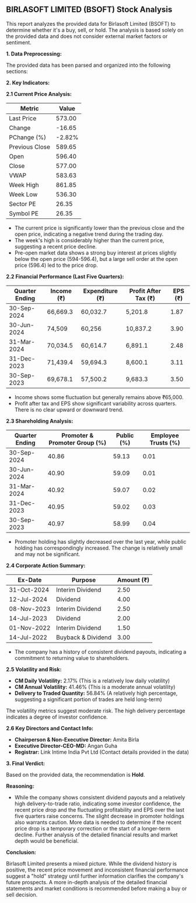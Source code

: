 ## BIRLASOFT LIMITED (BSOFT) Stock Analysis

This report analyzes the provided data for Birlasoft Limited (BSOFT) to determine whether it's a buy, sell, or hold.  The analysis is based solely on the provided data and does not consider external market factors or sentiment.

**1. Data Preprocessing:**

The provided data has been parsed and organized into the following sections:

**2. Key Indicators:**

**2.1 Current Price Analysis:**

| Metric             | Value     |
|----------------------|-----------|
| Last Price          | 573.00    |
| Change              | -16.65    |
| PChange (%)         | -2.82%    |
| Previous Close      | 589.65    |
| Open                | 596.40    |
| Close               | 577.00    |
| VWAP                | 583.63    |
| Week High           | 861.85    |
| Week Low            | 536.30    |
| Sector PE           | 26.35     |
| Symbol PE           | 26.35     |


* The current price is significantly lower than the previous close and the open price, indicating a negative trend during the trading day.
* The week's high is considerably higher than the current price, suggesting a recent price decline.
* Pre-open market data shows a strong buy interest at prices slightly below the open price (594-596.4), but a large sell order at the open price (596.4) led to the price drop.


**2.2 Financial Performance (Last Five Quarters):**

| Quarter Ending     | Income (₹)     | Expenditure (₹) | Profit After Tax (₹) | EPS (₹) |
|----------------------|-----------------|-----------------|-----------------------|---------|
| 30-Sep-2024         | 66,669.3        | 60,032.7        | 5,201.8              | 1.87    |
| 30-Jun-2024         | 74,509          | 60,256          | 10,837.2             | 3.90    |
| 31-Mar-2024         | 70,034.5        | 60,614.7        | 6,891.1              | 2.48    |
| 31-Dec-2023         | 71,439.4        | 59,694.3        | 8,600.1              | 3.11    |
| 30-Sep-2023         | 69,678.1        | 57,500.2        | 9,683.3              | 3.50    |

* Income shows some fluctuation but generally remains above ₹65,000.
* Profit after tax and EPS show significant variability across quarters.  There is no clear upward or downward trend.


**2.3 Shareholding Analysis:**

| Quarter Ending     | Promoter & Promoter Group (%) | Public (%) | Employee Trusts (%) |
|----------------------|-----------------------------|------------|--------------------|
| 30-Sep-2024         | 40.86                         | 59.13      | 0.01               |
| 30-Jun-2024         | 40.90                         | 59.09      | 0.01               |
| 31-Mar-2024         | 40.92                         | 59.07      | 0.02               |
| 31-Dec-2023         | 40.95                         | 59.02      | 0.03               |
| 30-Sep-2023         | 40.97                         | 58.99      | 0.04               |

* Promoter holding has slightly decreased over the last year, while public holding has correspondingly increased.  The change is relatively small and may not be significant.


**2.4 Corporate Action Summary:**

| Ex-Date      | Purpose                               | Amount (₹) |
|--------------|----------------------------------------|------------|
| 31-Oct-2024  | Interim Dividend                      | 2.50       |
| 12-Jul-2024  | Dividend                               | 4.00       |
| 08-Nov-2023  | Interim Dividend                      | 2.50       |
| 14-Jul-2023  | Dividend                               | 2.00       |
| 01-Nov-2022  | Interim Dividend                      | 1.50       |
| 14-Jul-2022  | Buyback & Dividend                    | 3.00       |


* The company has a history of consistent dividend payouts, indicating a commitment to returning value to shareholders.


**2.5 Volatility and Risk:**

* **CM Daily Volatility:** 2.17% (This is a relatively low daily volatility)
* **CM Annual Volatility:** 41.46% (This is a moderate annual volatility)
* **Delivery to Traded Quantity:** 56.84% (A relatively high percentage, suggesting a significant portion of trades are held long-term)

The volatility metrics suggest moderate risk. The high delivery percentage indicates a degree of investor confidence.


**2.6 Key Directors and Contact Info:**

* **Chairperson & Non-Executive Director:** Amita Birla
* **Executive Director-CEO-MD:** Angan Guha
* **Registrar:** Link Intime India Pvt Ltd (Contact details provided in the data)


**3. Final Verdict:**

Based on the provided data, the recommendation is **Hold**.

**Reasoning:**

* While the company shows consistent dividend payouts and a relatively high delivery-to-trade ratio, indicating some investor confidence, the recent price drop and the fluctuating profitability and EPS over the last five quarters raise concerns.  The slight decrease in promoter holdings also warrants caution.  More data is needed to determine if the recent price drop is a temporary correction or the start of a longer-term decline.  Further analysis of the detailed financial results and market depth would be beneficial.

**Conclusion:**

Birlasoft Limited presents a mixed picture.  While the dividend history is positive, the recent price movement and inconsistent financial performance suggest a "hold" strategy until further information clarifies the company's future prospects.  A more in-depth analysis of the detailed financial statements and market conditions is recommended before making a buy or sell decision.
